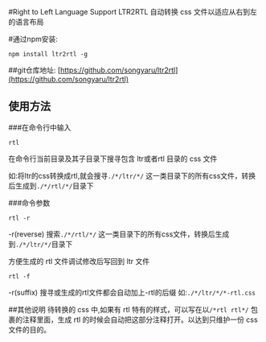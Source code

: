 #Right to Left Language Support LTR2RTL自动转换 css 文件以适应从右到左的语言布局#通过npm安装:```shellnpm install ltr2rtl -g```##git仓库地址:[https://github.com/songyaru/ltr2rtl](https://github.com/songyaru/ltr2rtl)## 使用方法###在命令行中输入```shellrtl```在命令行当前目录及其子目录下搜寻包含 ltr或者rtl 目录的 css 文件如:将ltr的css转换成rtl,就会搜寻```./*/ltr/*/``` 这一类目录下的所有css文件，转换后生成到```./*/rtl/*/```目录下###命令参数```shellrtl -r```-r(reverse) 搜索```./*/rtl/*/``` 这一类目录下的所有css文件，转换后生成到```./*/ltr/*/```目录下方便生成的 rtl 文件调试修改后写回到 ltr 文件```shellrtl -f```-r(suffix) 搜寻或生成的rtl文件都会自动加上-rtl的后缀如:```./*/ltr/*/*-rtl.css```##其他说明待转换的 css 中,如果有 rtl 特有的样式，可以写在以``` /*rtl rtl*/ ``` 包裹的注释里面，生成 rtl 的时候会自动把这部分注释打开。以达到只维护一份 css 文件的目的。